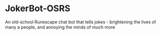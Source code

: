 # JokerBot-OSRS
An old-school Runescape chat bot that tells jokes - brightening the lives of many a people, and annoying the minds of much more
